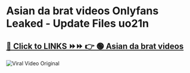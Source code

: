 
 # Asian da brat videos Onlyfans Leaked - Update Files uo21n

## <h2><a href="https://clipsfans.com/Asian_da_brat_videos&ref=git">🔗 Click to LINKS ⏩⏩ 👉 🟢 Asian da brat videos </a></h2>

<a href="https://clipsfans.com/Asian_da_brat_videos&ref=git" rel="nofollow" data-target="animated-image.originalLink"><img src="https://i.ibb.co.com/xMMVF88/686577567.gif" alt="Viral Video Original" style="max-width: 100%; display: inline-block;" data-target="animated-image.originalImage"></a>

